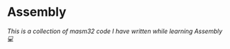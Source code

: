 # Assembly
<p><em>This is a collection of masm32 code I have written while learning Assembly 💻</em></p>
